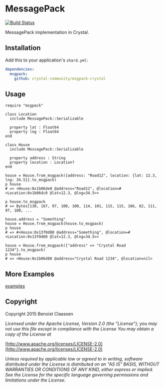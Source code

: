 # MessagePack
[![Build Status](https://travis-ci.org/crystal-community/msgpack-crystal.svg)](https://travis-ci.org/crystal-community/msgpack-crystal)

MessagePack implementation in Crystal.

## Installation


Add this to your application's `shard.yml`:

```yaml
dependencies:
  msgpack:
    github: crystal-community/msgpack-crystal
```

## Usage

```crystal
require "msgpack"

class Location
  include MessagePack::Serializable

  property lat : Float64
  property lng : Float64
end

class House
  include MessagePack::Serializable

  property address : String
  property location : Location?
end

house = House.from_msgpack({address: "Road12", location: {lat: 12.3, lng: 34.5}}.to_msgpack)
p house
# => <House:0x1b06de0 @address="Road12", @location=#<Location:0x1b06dc0 @lat=12.3, @lng=34.5>>

p house.to_msgpack
# => Bytes[130, 167, 97, 100, 100, 114, 101, 115, 115, 166, 82, 111, 97, 100, ...

house.address = "Something"
house = House.from_msgpack(house.to_msgpack)
p house
# => #<House:0x13f0d80 @address="Something", @location=#<Location:0x13f0d60 @lat=12.3, @lng=34.5>>

house = House.from_msgpack({"address" => "Crystal Road 1234"}.to_msgpack)
p house
# => <House:0x1b06d80 @address="Crystal Road 1234", @location=nil>
```

## More Examples

[examples](https://github.com/benoist/msgpack-crystal/tree/master/examples)

## Copyright

Copyright 2015 Benoist Claassen

_Licensed under the Apache License, Version 2.0 (the "License"); you may not use this file except in compliance with the License You may obtain a copy of the License at_

[http://www.apache.org/licenses/LICENSE-2.0](http://www.apache.org/licenses/LICENSE-2.0)

_Unless required by applicable law or agreed to in writing, software distributed under the License is distributed on an "AS IS" BASIS, WITHOUT WARRANTIES OR CONDITIONS OF ANY KIND, either express or implied. See the License for the specific language governing permissions and limitations under the License._
